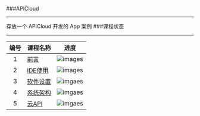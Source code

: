 ###APICloud
***
存放一个  APICloud 开发的  App 案例
###课程状态
***
|编号    |课程名称   | 进度   |
|:---:|-----|:---:|
|1|[前言](https://github.com/guhongyan/APICloud/tree/master/%E5%89%8D%E8%A8%80)|![images](https://raw.githubusercontent.com/wangding/courses/master/images/present100.png)|
|2|[IDE使用](https://github.com/guhongyan/APICloud/tree/master/IDE%E4%BD%BF%E7%94%A8)|![images](https://raw.githubusercontent.com/wangding/courses/master/images/present100.png)|
|3|[软件设置](https://github.com/guhongyan/APICloud/tree/master/%E8%BD%AF%E4%BB%B6%E8%AE%BE%E7%BD%AE)|![imgaes](https://raw.githubusercontent.com/wangding/courses/master/images/present100.png)|
|4|[系统架构](https://github.com/guhongyan/APICloud/tree/master/%E7%B3%BB%E7%BB%9F%E6%9E%B6%E6%9E%84)|![imgaes](https://raw.githubusercontent.com/wangding/courses/master/images/present100.png)|
|5|[云API](https://github.com/guhongyan/APICloud/tree/master/%E4%BA%91%20API)|![imgaes](https://raw.githubusercontent.com/wangding/courses/master/images/present100.png)|
